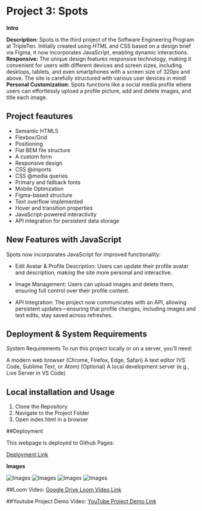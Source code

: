 # Project 3: Spots

**Intro**

**Description:** Spots is the third project of the Software Engineering Program at TripleTen. Initially created using HTML and CSS based on a design brief via Figma, it now incorporates JavaScript, enabling dynamic interactions.
**Responsive:** The unique design features responsive technology, making it convenient for users with different devices and screen sizes, including desktops, tablets, and even smartphones with a screen size of 320px and above. The site is carefully structured with various user devices in mind!
**Personal Customization:** Spots functions like a social media profile where users can effortlessly upload a profile picture, add and delete images, and title each image.

## Project feautures

- Semantic HTML5
- Flexbox/Grid
- Positioning
- Flat BEM file structure
- A custom form
- Responsive design
- CSS @imports
- CSS @media queries
- Primary and fallback fonts
- Mobile Optimzation
- Figma-based structure
- Text overflow implemented
- Hover and transition properties
- JavaScript-powered interactivity
- API integration for persistent data storage

## New Features with JavaScript

Spots now incorporates JavaScript for improved functionality:

- Edit Avatar & Profile Description: Users can update their profile avatar and description, making the site more personal and interactive.

- Image Management: Users can upload images and delete them, ensuring full control over their profile content.

- API Integration: The project now communicates with an API, allowing persistent updates—ensuring that profile changes, including images and text edits, stay saved across refreshes.


## Deployment & System Requirements

System Requirements
To run this project locally or on a server, you’ll need:

A modern web browser (Chrome, Firefox, Edge, Safari)
A text editor (VS Code, Sublime Text, or Atom)
(Optional) A local development server (e.g., Live Server in VS Code)

## Local installation and Usage

1. Clone the Repository
2. Navigate to the Project Folder
3. Open index.html in a browser

##Deployment

This webpage is deployed to Github Pages:

[Deployment Link](https://tylub001.github.io/se_project_spots/)

**Images**

![Images](./readme-images/1440px.png)
![Images](./readme-images/880px.png)
![Images](./readme-images/880px.png)
![Images](./readme-images/680px.png)

##Loom Video:
[Google Drive Loom Video Link](https://drive.google.com/file/d/1ZQPn5MAfBkoXSNuMt-zQB2kWDy94soEQ/view?usp=sharing)

##Youtube Project Demo Video:
[YouTube Project Demo Link](https://youtu.be/H2du7H3zJcs)
